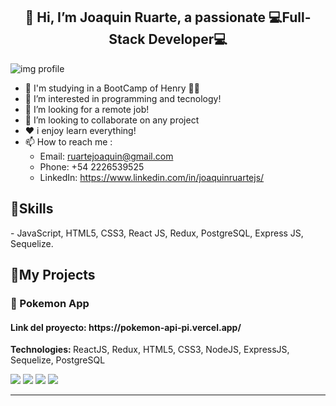 <h2 align="center">👋 Hi, I’m Joaquin Ruarte, a passionate 💻Full-Stack Developer💻</h2>
<img src="https://user-images.githubusercontent.com/93412370/160053548-62051293-8b54-4d13-b349-393a4acbdea5.png" alt='img profile' min-width="40" min-height="20" align='center'/>

- 🚀 I'm studying in a BootCamp of Henry 👨‍🎓
- 👀 I’m interested in programming and tecnology!
- 💌 I’m looking for a remote job!
- 🙌 I’m looking to collaborate on any project
- ❤️ i enjoy learn everything!
- 📫 How to reach me :
  - Email: ruartejoaquin@gmail.com
  - Phone: +54 2226539525
  - LinkedIn: https://www.linkedin.com/in/joaquinruartejs/

<h2 align="left">🚀Skills</h2>
- JavaScript, HTML5, CSS3, React JS, Redux, PostgreSQL, Express JS, Sequelize.

<h2 align="left">📌My Projects</h2>
<h3 align="left">🐢 Pokemon App</h3> 
<h4>Link del proyecto: https://pokemon-api-pi.vercel.app/</h4>
  <p align="left"><strong>
Technologies: </strong>ReactJS, Redux, HTML5, CSS3, NodeJS, ExpressJS, Sequelize, PostgreSQL</p>
<img src="https://user-images.githubusercontent.com/93412370/160162274-141a429b-4169-46fe-8415-f910c1108766.png"  min-width="20" min-height="20" />
<img src="https://user-images.githubusercontent.com/93412370/160162291-ffd2b237-35fa-4cb0-8f47-0d8755501dab.png"  min-width="20" min-height="20" /> 
<img src="https://user-images.githubusercontent.com/93412370/160162334-e78c8ef0-7654-4968-90bd-082d541a1a87.png"  min-width="20" min-height="20" /> 
<img src="https://user-images.githubusercontent.com/93412370/160162351-011f676d-8b66-4a68-9001-c4fad0f5c1b3.png"  min-width="20" min-height="20" />

<hr>

<!---
Joacoruarte/joacoruarte is a ✨ special ✨ repository because its `README.md` (this file) appears on your GitHub profile.
You can click the Preview link to take a look at your changes.
--->

    
